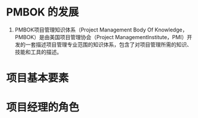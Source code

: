 # PMBOK 的发展
  1. PMBOK项目管理知识体系（Project Management Body Of Knowledge，PMBOK）是由美国项目管理协会（Project ManagementInstitute，PMI）开发的一套描述项目管理专业范围的知识体系，包含了对项目管理所需的知识、技能和工具的描述。

# 项目基本要素


# 项目经理的角色